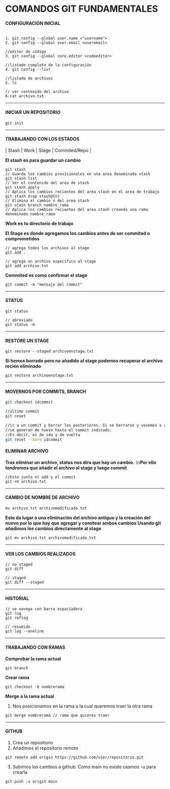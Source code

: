 # COMANDOS GIT FUNDAMENTALES

#### CONFIGURACIÓN INICIAL

```

1. git config --global user.name <"username">
2. git config --global user.email <useremail>

//editor de código
3. git config --global core.editor <codeeditor>

//listado completo de la configuración
4. git config --list

//listado de archivos
5. ls 

// ver contenido del archivo
6.cat archivo.txt

```

---

#### INICIAR UN REPOSITORIO

```
git init

```
---
#### TRABAJANDO CON LOS ESTADOS

| Stash | Work | Stage | Commited/Repo |

**El stash es para guardar un cambio**

```
git stash
// Guarda los cambios provisionales en una area denominada stash
git stash list
// Ver el contenido del area de stash
git stash apply
// Aplica los cambios recientes del area stash en el area de trabajo
git stash drop stash@{n}
// Elimina el cambio n del area stash
git stash branch nombre_rama
// Aplica los cambios recientes del area stash creando una rama denominada nombre_rama

```

**Work es tu directorio de trabajo**

**El Stage es donde agregamos los cambios antes de ser commited o comprometidos**

``` 
// agrega todos los archivos al stage
git add .

// agrega un archivo específico al stage
git add archivo.txt

```

**Commited es como confirmar el stage**

```
git commit -m "mensaje del commit"

```
---

#### STATUS

```
git status

// abreviado
git status -m 

```
---
#### RESTORE UN STAGE

```
git restore --staged archivoenstage.txt

```

**Si hemos borrado pero no añadido al stage podemos recuperar el archivo recién eliminado**

```
git restore archivoenstage.txt

```
---

#### MOVERNOS POR COMMITS, BRANCH

```bash
git checkout idcommit

//ultimo commit
git reset

//ir a un commit y borrar los posteriores. Si se borraron y vovemos a realizarlo
//se generan de nuevo hasta el commit indicado.
//Es decir, es de ida y de vuelta
git reset --hard idcommit
```

#### ELIMINAR ARCHIVO

**Tras eliminar un archivo, status nos dira que hay un cambio.**
\n**Por ello tendremos que añadir el archivo al stage y luego commit**


```
//Esto junta el add y el commit 
git rm archivo.txt

```
---
#### CAMBIO DE NOMBRE DE ARCHIVO

```
mv archivo.txt archivomodificado.txt

```

**Esto da lugar a una eliminación del archivo antiguo y la creación del nuevo por lo que hay que agregar y comitear ambos cambios**
**Usando git añadimos los cambios directamente al stage**

```
git mv archivo.txt archivomodificado.txt

```
---
#### VER LOS CAMBIOS REALIZADOS 

```
// no staged
git diff

// staged
git diff --staged

```
---
#### HISTORIAL

```
// se navega con barra espaciadora
git log
git reflog

// resumido
git log --oneline

```

---
#### TRABAJANDO CON RAMAS

**Comprobar la rama actual**

```
git branch

```

**Crear rama**

```
git checkout -b nombrerama

```

**Merge a la rama actual**

1. Nos posicionamos en la rama a la cual queremos traer la otra rama

```
git merge nombrerama // rama que quieres traer

```
---
#### GITHUB

1. Crea un repositorio
2. Añadimos el repositorio remoto

```
git remote add origin https://github.com/user/repositorio.git

```

3. Subimos los cambios a github. Como main no existe usamos -u para crearla

```
git push -u origin main 

```


















